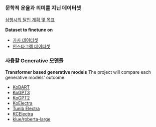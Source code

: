 ### 문학적 운율과 의미를 지닌 데이터셋

[삼행시의 달인 계획 및 목표](https://www.notion.so/snoop2head/v-0-1-86e658572b104dc19b58ebe59ad2b094)

**Dataset to finetune on**

- [가사 데이터셋](_clones/char-rnn-tensorflow/data/lyricskor/input.txt)
- [인스타그램 데이터셋](https://drive.google.com/drive/u/0/folders/1KNbBE5ENNzwT6A_GyAmyaofJUyBcFkQ4)

### 사용할 Generative 모델들

**Transformer based generative models**
The project will compare each generative models' outcome.

- [KoBART](https://github.com/SKT-AI/KoBART)
- [KoGPT3](https://huggingface.co/skt/ko-gpt-trinity-1.2B-v0.5)
- [KoGPT2](https://huggingface.co/taeminlee/kogpt2)
- [KoElectra](https://github.com/monologg/KoELECTRA)
- [Tunib Electra](https://github.com/tunib-ai/tunib-electra)
- [KCElectra](https://huggingface.co/beomi/KcELECTRA-base)
- [klue/roberta-large](https://huggingface.co/klue/roberta-large)
